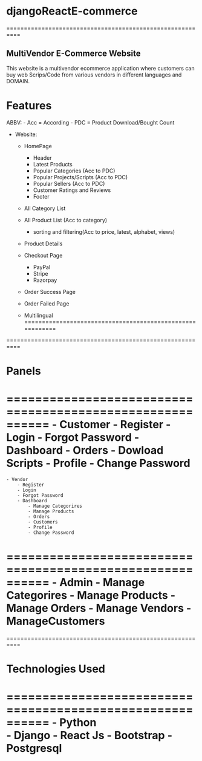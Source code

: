 # djangoReactE-commerce 
==========================================================
## MultiVendor E-Commerce  Website 
This website is a multivendor ecommerce application where customers can buy web Scrips/Code from various vendors in different languages and DOMAIN.

# Features 
ABBV:
    - Acc = According
    - PDC = Product Download/Bought Count 
-  Website:
    - HomePage
        - Header
        - Latest Products
        - Popular Categories (Acc to PDC)
        - Popular Projects/Scripts (Acc to PDC)
        - Popular Sellers (Acc to PDC)
        - Customer Ratings and Reviews
        - Footer
    
    - All Category List
    - All Product List (Acc to category)
        - sorting and filtering(Acc to price, latest, alphabet, views)
    - Product Details
    - Checkout Page
        - PayPal
        - Stripe
        - Razorpay
    - Order Success Page
    - Order Failed Page
    - Multilingual
==========================================================



==========================================================
# Panels
==========================================================
    - Customer
        - Register
        - Login
        - Forgot Password
        - Dashboard
            - Orders
                - Dowload Scripts
            - Profile
            - Change Password
==========================================================
    - Vendor
        - Register
        - Login
        - Forgot Password
        - Dashboard
            - Manage Categorires
            - Manage Products
            - Orders
            - Customers
            - Profile
            - Change Password
==========================================================
    - Admin
        - Manage Categorires
        - Manage Products
        - Manage Orders
        - Manage Vendors
        - ManageCustomers
==========================================================



==========================================================
# Technologies Used 
==========================================================
    - Python    
    - Django
    - React Js
    - Bootstrap
    - Postgresql
==========================================================

